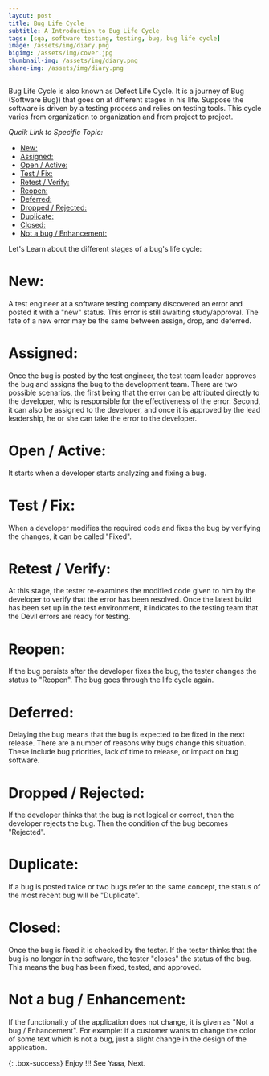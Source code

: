 ```yaml
---
layout: post
title: Bug Life Cycle
subtitle: A Introduction to Bug Life Cycle
tags: [sqa, software testing, testing, bug, bug life cycle]
image: /assets/img/diary.png
bigimg: /assets/img/cover.jpg
thumbnail-img: /assets/img/diary.png
share-img: /assets/img/diary.png
---
```


Bug Life Cycle is also known as Defect Life Cycle. It is a journey of Bug (Software Bug)) that goes on at different stages in his life. Suppose the software is driven by a testing process and relies on testing tools. This cycle varies from organization to organization and from project to project.

_Qucik Link to Specific Topic:_

- [New:](#new)
- [Assigned:](#assigned)
- [Open / Active:](#open--active)
- [Test / Fix:](#test--fix)
- [Retest / Verify:](#retest--verify)
- [Reopen:](#reopen)
- [Deferred:](#deferred)
- [Dropped / Rejected:](#dropped--rejected)
- [Duplicate:](#duplicate)
- [Closed:](#closed)
- [Not a bug / Enhancement:](#not-a-bug--enhancement)

Let's Learn about the different stages of a bug's life cycle:

# New:

A test engineer at a software testing company discovered an error and posted it with a "new" status. This error is still awaiting study/approval. The fate of a new error may be the same between assign, drop, and deferred.

# Assigned:

Once the bug is posted by the test engineer, the test team leader approves the bug and assigns the bug to the development team. There are two possible scenarios, the first being that the error can be attributed directly to the developer, who is responsible for the effectiveness of the error. Second, it can also be assigned to the developer, and once it is approved by the lead leadership, he or she can take the error to the developer.

# Open / Active:

It starts when a developer starts analyzing and fixing a bug.

# Test / Fix:

When a developer modifies the required code and fixes the bug by verifying the changes, it can be called "Fixed".

# Retest / Verify:

At this stage, the tester re-examines the modified code given to him by the developer to verify that the error has been resolved. Once the latest build has been set up in the test environment, it indicates to the testing team that the Devil errors are ready for testing.

# Reopen:

If the bug persists after the developer fixes the bug, the tester changes the status to "Reopen". The bug goes through the life cycle again.

# Deferred:

Delaying the bug means that the bug is expected to be fixed in the next release. There are a number of reasons why bugs change this situation. These include bug priorities, lack of time to release, or impact on bug software.

# Dropped / Rejected:

If the developer thinks that the bug is not logical or correct, then the developer rejects the bug. Then the condition of the bug becomes "Rejected".

# Duplicate:

If a bug is posted twice or two bugs refer to the same concept, the status of the most recent bug will be "Duplicate".

# Closed:

Once the bug is fixed it is checked by the tester. If the tester thinks that the bug is no longer in the software, the tester "closes" the status of the bug. This means the bug has been fixed, tested, and approved.

# Not a bug / Enhancement:

If the functionality of the application does not change, it is given as "Not a bug / Enhancement". For example: if a customer wants to change the color of some text which is not a bug, just a slight change in the design of the application.

{: .box-success}
Enjoy !!!
See Yaaa, Next.
